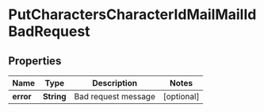
# PutCharactersCharacterIdMailMailIdBadRequest

## Properties
Name | Type | Description | Notes
------------ | ------------- | ------------- | -------------
**error** | **String** | Bad request message |  [optional]



